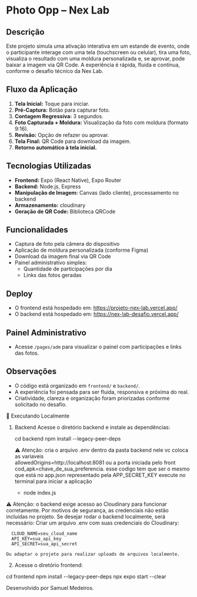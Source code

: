 # Photo Opp – Nex Lab

## Descrição
Este projeto simula uma ativação interativa em um estande de evento, onde o participante interage com uma tela (touchscreen ou celular), tira uma foto, visualiza o resultado com uma moldura personalizada e, se aprovar, pode baixar a imagem via QR Code. A experiência é rápida, fluida e contínua, conforme o desafio técnico da Nex Lab.

## Fluxo da Aplicação
1. **Tela Inicial:** Toque para iniciar.
2. **Pré-Captura:** Botão para capturar foto.
3. **Contagem Regressiva:** 3 segundos.
4. **Foto Capturada + Moldura:** Visualização da foto com moldura (formato 9:16).
5. **Revisão:** Opção de refazer ou aprovar.
6. **Tela Final:** QR Code para download da imagem.
7. **Retorno automático à tela inicial.**

## Tecnologias Utilizadas
- **Frontend:** Expo (React Native), Expo Router
- **Backend:** Node.js, Express
- **Manipulação de Imagem:** Canvas (lado cliente), processamento no backend
- **Armazenamento:** cloudinary
- **Geração de QR Code:** Biblioteca QRCode

## Funcionalidades
- Captura de foto pela câmera do dispositivo
- Aplicação de moldura personalizada (conforme Figma)
- Download da imagem final via QR Code
- Painel administrativo simples:
  - Quantidade de participações por dia
  - Links das fotos geradas
 

## Deploy
- O frontend está hospedado em:  https://projeto-nex-lab.vercel.app/
- O backend está hospedado em: https://nex-lab-desafio.vercel.app/

## Painel Administrativo
- Acesse `/pages/adm` para visualizar o painel com participações e links das fotos.
 

## Observações
- O código está organizado em `frontend/`  e `backend/`.
- A experiência foi pensada para ser fluida, responsiva e próxima do real.
- Criatividade, clareza e organização foram priorizadas conforme solicitado no desafio. 

🚀 Executando Localmente
1. Backend
Acesse o diretório backend e instale as dependências:

    cd backend
    npm install --legacy-peer-deps

    ⚠️ Atenção:
    cria o arquivo .env dentro da pasta backend nele vc coloca as variaveis  
      allowedOrigins=http://localhost:8081 ou a porta iniciada pelo front
      cod_apk=chave_de_sua_preferencia. esse codigo tem que ser o mesmo que está no app.json representado pela APP_SECRET_KEY
    execute no terminal  para iniciar a aplicação
      - node index.js

  ⚠️ Atenção: o backend exige acesso ao Cloudinary para funcionar corretamente.
    Por motivos de segurança, as credenciais não estão incluídas no projeto.
    Se desejar rodar o backend localmente, será necessário:
    Criar um arquivo .env com suas credenciais do Cloudinary:

      CLOUD_NAME=seu_cloud_name
      API_KEY=sua_api_key
      API_SECRET=sua_api_secret

    Ou adaptar o projeto para realizar uploads de arquivos localmente.

2. Acesse o diretório frontend:

  cd frontend
  npm install --legacy-peer-deps
  npx expo start --clear

 



Desenvolvido por Samuel Medeiros.
